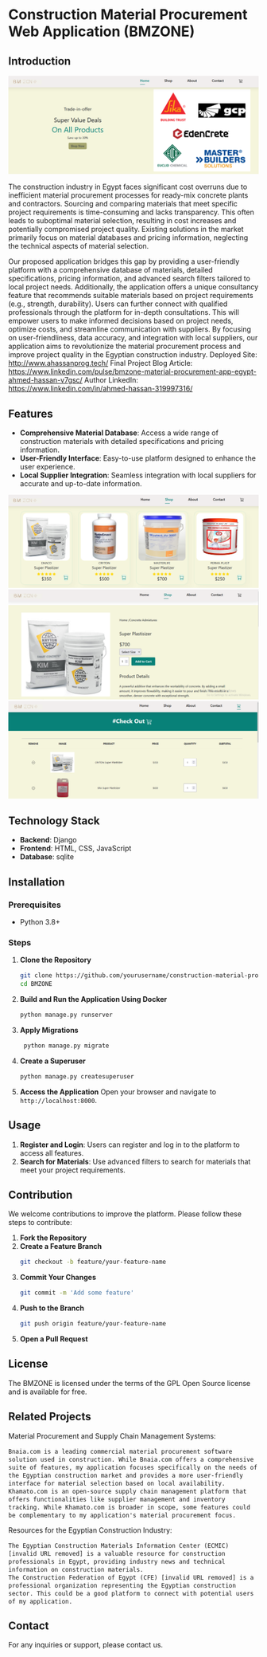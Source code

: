 
# Construction Material Procurement Web Application (BMZONE)

## Introduction

!["alt text"](READMEimgs/mainpage.PNG)

The construction industry in Egypt faces significant cost overruns due to inefficient material procurement processes for ready-mix concrete plants and contractors. Sourcing and comparing materials that meet specific project requirements is time-consuming and lacks transparency. This often leads to suboptimal material selection, resulting in cost increases and potentially compromised project quality. Existing solutions in the market primarily focus on material databases and pricing information, neglecting the technical aspects of material selection.

Our proposed application bridges this gap by providing a user-friendly platform with a comprehensive database of materials, detailed specifications, pricing information, and advanced search filters tailored to local project needs. Additionally, the application offers a unique consultancy feature that recommends suitable materials based on project requirements (e.g., strength, durability). Users can further connect with qualified professionals through the platform for in-depth consultations. This will empower users to make informed decisions based on project needs, optimize costs, and streamline communication with suppliers. By focusing on user-friendliness, data accuracy, and integration with local suppliers, our application aims to revolutionize the material procurement process and improve project quality in the Egyptian construction industry.
Deployed Site: http://www.ahassanprog.tech/
Final Project Blog Article: https://www.linkedin.com/pulse/bmzone-material-procurement-app-egypt-ahmed-hassan-v7gsc/
Author LinkedIn: https://www.linkedin.com/in/ahmed-hassan-319997316/

## Features

- **Comprehensive Material Database**: Access a wide range of construction materials with detailed specifications and pricing information.
- **User-Friendly Interface**: Easy-to-use platform designed to enhance the user experience.
- **Local Supplier Integration**: Seamless integration with local suppliers for accurate and up-to-date information.

!["alt text"](READMEimgs/shop.PNG)
!["alt text"](READMEimgs/product.PNG)
!["alt text"](READMEimgs/cart.PNG)


## Technology Stack

- **Backend**: Django
- **Frontend**: HTML, CSS, JavaScript
- **Database**: sqlite

## Installation

### Prerequisites

- Python 3.8+

### Steps

1. **Clone the Repository**
   ```bash
   git clone https://github.com/yourusername/construction-material-procurement.git
   cd BMZONE
   ```

2. **Build and Run the Application Using Docker**
   ```bash
   python manage.py runserver
   ```

3. **Apply Migrations**
   ```bash
    python manage.py migrate
   ```

4. **Create a Superuser**
   ```bash
   python manage.py createsuperuser
   ```

5. **Access the Application**
   Open your browser and navigate to `http://localhost:8000`.

## Usage

1. **Register and Login**: Users can register and log in to the platform to access all features.
2. **Search for Materials**: Use advanced filters to search for materials that meet your project requirements.

## Contribution

We welcome contributions to improve the platform. Please follow these steps to contribute:

1. **Fork the Repository**
2. **Create a Feature Branch**
   ```bash
   git checkout -b feature/your-feature-name
   ```
3. **Commit Your Changes**
   ```bash
   git commit -m 'Add some feature'
   ```
4. **Push to the Branch**
   ```bash
   git push origin feature/your-feature-name
   ```
5. **Open a Pull Request**

## License

The BMZONE is licensed under the terms of the GPL Open Source license and is available for free.

## Related Projects

Material Procurement and Supply Chain Management Systems:

    Bnaia.com is a leading commercial material procurement software solution used in construction. While Bnaia.com offers a comprehensive suite of features, my application focuses specifically on the needs of the Egyptian construction market and provides a more user-friendly interface for material selection based on local availability.
    Khamato.com is an open-source supply chain management platform that offers functionalities like supplier management and inventory tracking. While Khamato.com is broader in scope, some features could be complementary to my application's material procurement focus.

Resources for the Egyptian Construction Industry:

    The Egyptian Construction Materials Information Center (ECMIC) [invalid URL removed] is a valuable resource for construction professionals in Egypt, providing industry news and technical information on construction materials.
    The Construction Federation of Egypt (CFE) [invalid URL removed] is a professional organization representing the Egyptian construction sector. This could be a good platform to connect with potential users of my application.

## Contact

For any inquiries or support, please contact us.
